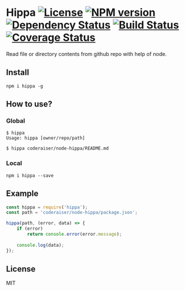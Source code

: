 # Hippa [![License][LicenseIMGURL]][LicenseURL] [![NPM version][NPMIMGURL]][NPMURL] [![Dependency Status][DependencyStatusIMGURL]][DependencyStatusURL] [![Build Status][BuildStatusIMGURL]][BuildStatusURL] [![Coverage Status][CoverageIMGURL]][CoverageURL]

[NPMIMGURL]:                https://img.shields.io/npm/v/hippa.svg?style=flat
[BuildStatusIMGURL]:        https://img.shields.io/travis/coderaiser/hippa/master.svg?style=flat
[DependencyStatusIMGURL]:   https://img.shields.io/gemnasium/coderaiser/hippa.svg?style=flat
[LicenseIMGURL]:            https://img.shields.io/badge/license-MIT-317BF9.svg?style=flat
[NPMURL]:                   https://npmjs.org/package/hippa "npm"
[BuildStatusURL]:           https://travis-ci.org/coderaiser/hippa  "Build Status"
[DependencyStatusURL]:      https://gemnasium.com/coderaiser/hippa "Dependency Status"
[LicenseURL]:               https://tldrlegal.com/license/mit-license "MIT License"

[CoverageURL]:              https://coveralls.io/github/coderaiser/readify?branch=master
[CoverageIMGURL]:           https://coveralls.io/repos/coderaiser/readify/badge.svg?branch=master&service=github

Read file or directory contents from github repo with help of node.

## Install

```
npm i hippa -g
```
## How to use?

### Global

```
$ hippa
Usage: hippa [owner/repo/path]

$ hippa coderaiser/node-hippa/README.md
```

### Local

```
npm i hippa --save
```

## Example

```js
const hippa = require('hippa');
const path = 'coderaiser/node-hippa/package.json';

hippa(path, (error, data) => {
    if (error)
        return console.error(error.message);
    
    console.log(data);
});
```

## License

MIT

